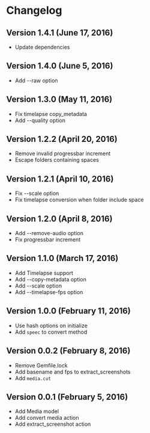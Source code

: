 Changelog
=========

Version 1.4.1 (June 17, 2016)
-----------------------------

* Update dependencies

Version 1.4.0 (June 5, 2016)
-----------------------------

* Add --raw option

Version 1.3.0 (May 11, 2016)
-----------------------------

* Fix timelapse copy_metadata
* Add --quality option

Version 1.2.2 (April 20, 2016)
-----------------------------

* Remove invalid progressbar increment
* Escape folders containing spaces

Version 1.2.1 (April 10, 2016)
-----------------------------

* Fix --scale option
* Fix timelapse conversion when folder include space

Version 1.2.0 (April 8, 2016)
-----------------------------

* Add --remove-audio option
* Fix progressbar increment

Version 1.1.0 (March 17, 2016)
-----------------------------

* Add Timelapse support
* Add --copy-metadata option
* Add --scale option
* Add --timelapse-fps option

Version 1.0.0 (February 11, 2016)
-----------------------------

* Use hash options on initialize
* Add `speec` to convert method

Version 0.0.2 (February 8, 2016)
-----------------------------

* Remove Gemfile.lock
* Add basename and fps to extract_screenshots
* Add `media.cut`

Version 0.0.1 (February 5, 2016)
-----------------------------

* Add Media model
* Add convert media action
* Add extract_screenshot action
